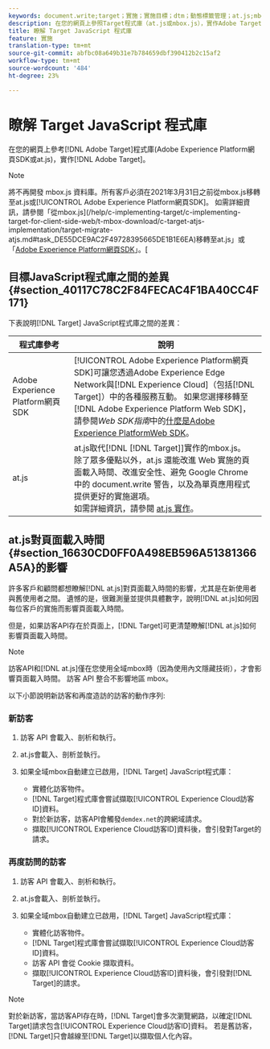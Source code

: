 ```yaml
---
keywords: document.write;target；實施；實施目標；dtm；動態標籤管理；at.js;mbox.js;target.js;mbox;adobe體驗平台網頁skd;aep網頁sdk
description: 在您的網頁上參照Target程式庫（at.js或mbox.js），實作Adobe Target。
title: 瞭解 Target JavaScript 程式庫
feature: 實施
translation-type: tm+mt
source-git-commit: abfbc08a649b31e7b784659dbf390412b2c15af2
workflow-type: tm+mt
source-wordcount: '484'
ht-degree: 23%

---
```



# 瞭解 Target JavaScript 程式庫

在您的網頁上參考[!DNL Adobe Target]程式庫(Adobe Experience Platform網頁SDK或at.js)，實作[!DNL Adobe Target]。

>[!NOTE]
>
>將不再開發 mbox.js 資料庫。所有客戶必須在2021年3月31日之前從mbox.js移轉至at.js或[!UICONTROL Adobe Experience Platform網頁SDK]。 如需詳細資訊，請參閱「從mbox.js](/help/c-implementing-target/c-implementing-target-for-client-side-web/t-mbox-download/c-target-atjs-implementation/target-migrate-atjs.md#task_DE55DCE9AC2F49728395665DE1B1E6EA)移轉至at.js」或「[Adobe Experience Platform網頁SDK](/help/c-implementing-target/c-implementing-target-for-client-side-web/aep-web-sdk.md)」。[

## 目標JavaScript程式庫之間的差異{#section_40117C78C2F84FECAC4F1BA40CC4F171}

下表說明[!DNL Target] JavaScript程式庫之間的差異：

| 程式庫參考 | 說明 |
|--- |--- |
| Adobe Experience Platform網頁SDK | [!UICONTROL Adobe Experience Platform網頁SDK]可讓您透過Adobe Experience Edge Network與[!DNL Experience Cloud]（包括[!DNL Target]）中的各種服務互動。 如果您選擇移轉至[!DNL Adobe Experience Platform Web SDK]，請參閱&#x200B;*Web SDK指南*&#x200B;中的[什麼是Adobe Experience PlatformWeb SDK](/help/c-implementing-target/c-implementing-target-for-client-side-web/aep-web-sdk.md)。 |
| at.js | at.js取代[!DNL [!DNL Target]]實作的mbox.js。<br>除了眾多優點以外，at.js 還能改進 Web 實施的頁面載入時間、改進安全性、避免 Google Chrome 中的 document.write 警告，以及為單頁應用程式提供更好的實施選項。<br>如需詳細資訊，請參閱 [at.js 實作](/help/c-implementing-target/c-implementing-target-for-client-side-web/t-mbox-download/c-target-atjs-implementation/target-atjs-implementation.md)。 |

## at.js對頁面載入時間{#section_16630CD0FF0A498EB596A51381366A5A}的影響

許多客戶和顧問都想瞭解[!DNL at.js]對頁面載入時間的影響，尤其是在新使用者與舊使用者之間。 遺憾的是，很難測量並提供具體數字，說明[!DNL at.js]如何因每位客戶的實施而影響頁面載入時間。

但是，如果訪客API存在於頁面上，[!DNL Target]可更清楚瞭解[!DNL at.js]如何影響頁面載入時間。

>[!NOTE]
>
>訪客API和[!DNL at.js]僅在您使用全域mbox時（因為使用內文隱藏技術），才會影響頁面載入時間。 訪客 API 整合不影響地區 mbox。

以下小節說明新訪客和再度造訪的訪客的動作序列:

### 新訪客

1. 訪客 API 會載入、剖析和執行。
1. at.js會載入、剖析並執行。
1. 如果全域mbox自動建立已啟用，[!DNL Target] JavaScript程式庫：

   * 實體化訪客物件。
   * [!DNL Target]程式庫會嘗試擷取[!UICONTROL Experience Cloud訪客ID]資料。
   * 對於新訪客，訪客API會觸發`demdex.net`的跨網域請求。
   * 擷取[!UICONTROL Experience Cloud訪客ID]資料後，會引發對Target的請求。

### 再度訪問的訪客

1. 訪客 API 會載入、剖析和執行。
1. at.js會載入、剖析並執行。
1. 如果全域mbox自動建立已啟用，[!DNL Target] JavaScript程式庫：

   * 實體化訪客物件。
   * [!DNL Target]程式庫會嘗試擷取[!UICONTROL Experience Cloud訪客ID]資料。
   * 訪客 API 會從 Cookie 擷取資料。
   * 擷取[!UICONTROL Experience Cloud訪客ID]資料後，會引發對[!DNL Target]的請求。

>[!NOTE]
>
>對於新訪客，當訪客API存在時，[!DNL Target]會多次瀏覽網路，以確定[!DNL Target]請求包含[!UICONTROL Experience Cloud訪客ID]資料。 若是舊訪客，[!DNL Target]只會越線至[!DNL Target]以擷取個人化內容。
